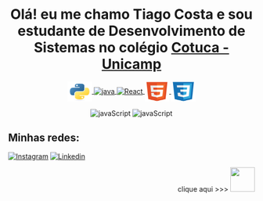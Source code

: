 <div align="center">
  
  <h1>Olá! eu me chamo Tiago Costa e sou estudante de Desenvolvimento de Sistemas no colégio <a href="https://cotuca.unicamp.br/">Cotuca - Unicamp<a/></h1>
</div>

<div align="center">
  
  <a href="https://www.python.org/">
    <img align="center" alt="Python" height="40" width="50" src="https://raw.githubusercontent.com/devicons/devicon/master/icons/python/python-original.svg" style="max-width: 100%;">
  </a>
  <a href="https://www.java.com/">
    <img align="center" alt="java" height="40" width="50" src="https://brandslogos.com/wp-content/uploads/images/large/java-logo-1.png" style="max-width: 100%;/>
  </a>
  <a href="https://react.dev/">
    <img align="center" alt="React" height="50" width="50" src="https://static.wixstatic.com/media/6cb056_8605763b03dd4bff93e07426e27078a7~mv2.png/v1/fit/w_448,h_252,lg_1,q_85,usm_0.66_1.00_0.01,enc_auto/6cb056_8605763b03dd4bff93e07426e27078a7~mv2.png" style="max-width: 100%;">
  </a>
  <a href="https://developer.mozilla.org/pt-BR/docs/Web/HTML">
    <img align="center" alt="HTML" height="40" width="50" src="https://raw.githubusercontent.com/devicons/devicon/master/icons/html5/html5-original.svg" style="max-width: 100%;">
  </a>
  <a href="https://developer.mozilla.org/pt-BR/docs/Web/CSS">
    <img align="center" alt="CSS" height="40" width="50" src="https://raw.githubusercontent.com/devicons/devicon/master/icons/css3/css3-original.svg" style="max-width: 100%;">
  </a>
  
<p></p>
</div>

<div align="center">
  <img height="160em" align="center" alt="javaScript" src="https://github-readme-stats.vercel.app/api?username=tiaguinzero&amp;show_icons=true&amp;theme=transparent"/> 
  <img height="160em" align="center" alt="javaScript" src="https://github-readme-stats.vercel.app/api/top-langs/?username=tiaguinzero&amp;layout=compact&amp;theme=transparent"/>
  
</div>

<div alight="center">
  <div align="left">

  ## Minhas redes:
      
  [![Instagram](https://img.shields.io/badge/Instagram-E4405F?style=for-the-badge&logo=instagram&logoColor=white)](https://www.instagram.com/tzik.zip/) [![Linkedin](https://img.shields.io/badge/LinkedIn-0077B5?style=for-the-badge&logo=linkedin&logoColor=white)](https://www.linkedin.com/in/tiagocos/)
  
  </div>
  <div align="right">
      clique aqui >>>
    <a href="https://www.linkedin.com/in/tiagocos/">
      <img alight="rigth" src="https://media4.giphy.com/media/jD8hwElvKGJSVdcBRu/200.gif" width=50px height="50px"/>
    </a>
  </div>
</div>
